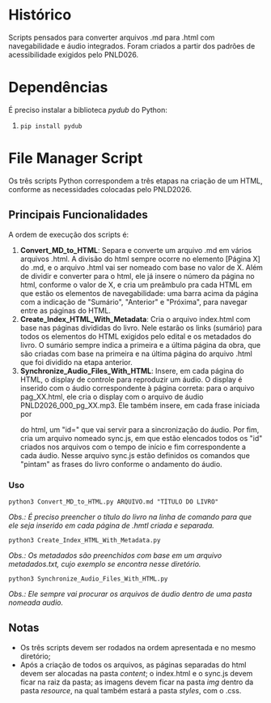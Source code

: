 # Histórico

Scripts pensados para converter arquivos .md para .html com navegabilidade e áudio integrados. Foram criados a partir dos padrões de acessibilidade exigidos pelo PNLD026.

# Dependências

É preciso instalar a biblioteca *pydub* do Python:
1. `pip install pydub`


# File Manager Script

Os três scripts Python correspondem a três etapas na criação de um HTML, conforme as necessidades colocadas pelo PNLD2026.

## Principais Funcionalidades

A ordem de execução dos scripts é:

1. **Convert_MD_to_HTML**: Separa e converte um arquivo .md em vários arquivos .html. A divisão do html sempre ocorre no elemento [Página X] do .md, e o arquivo .html vai ser nomeado com base no valor de X. Além de dividir e converter para o html, ele já insere o número da página no html, conforme o valor de X, e cria um preâmbulo pra cada HTML em que estão os elementos de navegabilidade: uma barra acima da página com a indicação de "Sumário", "Anterior" e "Próxima", para navegar entre as páginas do HTML.
2. **Create_Index_HTML_With_Metadata**: Cria o arquivo index.html com base nas páginas divididas do livro. Nele estarão os links (sumário) para todos os elementos do HTML exigidos pelo edital e os metadados do livro. O sumário sempre indica a primeira e a última página da obra, que são criadas com base na primeira e na última página do arquivo .html que foi dividido na etapa anterior.
3. **Synchronize_Audio_Files_With_HTML**: Insere, em cada página do HTML, o display de controle para reproduzir um áudio. O display é inserido com o áudio correspondente à página correta: para o arquivo pag_XX.html, ele cria o display com o arquivo de áudio PNLD2026_000_pg_XX.mp3. Ele também insere, em cada frase iniciada por <p> do html, um "id=" que vai servir para a sincronização do áudio. Por fim, cria um arquivo nomeado sync.js, em que estão elencados todos os "id" criados nos arquivos com o tempo de início e fim correspondente a cada áudio. Nesse arquivo sync.js estão definidos os comandos que "pintam" as frases do livro conforme o andamento do áudio.

### Uso

```
python3 Convert_MD_to_HTML.py ARQUIVO.md "TÍTULO DO LIVRO"
```

*Obs.: É preciso preencher o título do livro na linha de comando para que ele seja inserido em cada página de .hmtl criada e separada.*

```
python3 Create_Index_HTML_With_Metadata.py
```

*Obs.: Os metadados são preenchidos com base em um arquivo metadados.txt, cujo exemplo se encontra nesse diretório.*

```
python3 Synchronize_Audio_Files_With_HTML.py
```

*Obs.: Ele sempre vai procurar os arquivos de áudio dentro de uma pasta nomeada audio.*

## Notas

- Os três scripts devem ser rodados na ordem apresentada e no mesmo diretório;
- Após a criação de todos os arquivos, as páginas separadas do html devem ser alocadas na pasta *content*; o index.html e o sync.js devem ficar na raiz da pasta; as imagens devem ficar na pasta *img* dentro da pasta *resource*, na qual também estará a pasta *styles*, com o .css.
